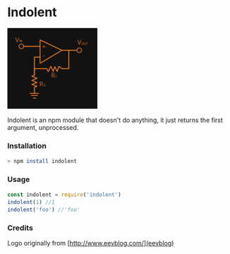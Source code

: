 # Indolent

![Indolent logo](./logo.png)

Indolent is an npm module that doesn't do anything, it just returns the first argument, unprocessed.

### Installation

```sh 
> npm install indolent
```

### Usage

```js 
const indolent = require('indolent')
indolent(1) //1
indolent('foo') //'foo'
```

### Credits
Logo originally from [http://www.eevblog.com/](eevblog)